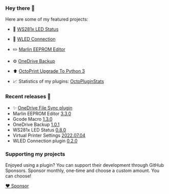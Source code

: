 ### Hey there 👋

Here are some of my featured projects:

* 🔦 [WS281x LED Status](https://github.com/cp2004/OctoPrint-WS281x_LED_Status)
* 🔦 [WLED Connection](https://github.com/cp2004/OctoPrint-WLED)
* ✏️ [Marlin EEPROM Editor](https://github.com/cp2004/OctoPrint-EEPROM-Marlin)
* ⚙️ [OneDrive Backup](https://github.com/cp2004/OctoPrint-OneDrive-Backup)
* ⬆️ [OctoPrint Upgrade To Python 3](https://github.com/cp2004/Octoprint-Upgrade-To-Py3)

* 📈 Statistics of my plugins: [OctoPluginStats](https://octopluginstats.vercel.app)

### Recent releases 🔖
* ✨ [OneDrive File Sync plugin](https://github.com/cp2004/OctoPrint-OneDriveFileSync)
* Marlin EEPROM Editor [3.3.0](https://github.com/cp2004/OctoPrint-EEPROM-Marlin/releases/tag/3.3.0)
* Gcode Macro [1.3.0](https://github.com/cp2004/OctoPrint-GCodeMacros/releases/tag/1.3.0)
* OneDrive Backup [1.0.1](https://github.com/cp2004/OctoPrint-OneDrive-Backup/releases/tag/1.0.1)
* WS281x LED Status [0.8.0](https://github.com/cp2004/OctoPrint-WS281x_LED_Status/releases/tag/0.8.0)
* Virtual Printer Settings [2022.07.04](https://github.com/cp2004/OctoPrint-VirtualPrinterSettings/releases/tag/2022.07.04)
* WLED Connection plugin [0.2.0](https://github.com/cp2004/OctoPrint-WLED/releases/tag/0.2.0)


### Supporting my projects

Enjoyed using a plugin? You can support their development through GitHub Sponsors. Sponsor monthly,
one-time and choose a custom amount. You can choose!

[❤️ Sponsor](https://github.com/sponsors/cp2004)
